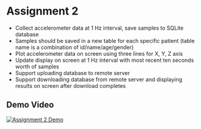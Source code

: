 Assignment 2
============

* Collect accelerometer data at 1 Hz interval, save samples to SQLite database
* Samples should be saved in a new table for each specific patient (table name is a combination of id/name/age/gender)
* Plot accelerometer data on screen using three lines for X, Y, Z axis
* Update display on screen at 1 Hz interval with most recent ten seconds worth of samples
* Support uploading database to remote server
* Support downloading database from remote server and displaying results on screen after download completes

Demo Video
----------
[![Assignment 2 Demo](https://img.youtube.com/vi/ftqx30Nf1Hw/0.jpg)](https://www.youtube.com/watch?v=ftqx30Nf1Hw)
